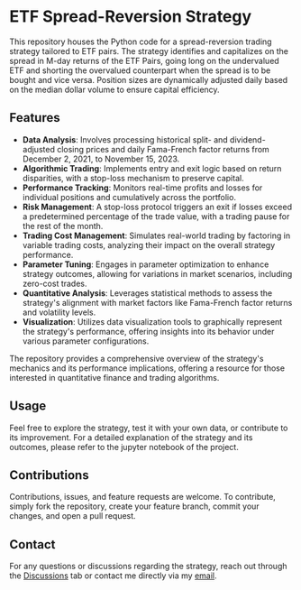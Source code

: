 # ETF Spread-Reversion Strategy

This repository houses the Python code for a spread-reversion trading strategy tailored to ETF pairs. The strategy identifies and capitalizes on the spread in M-day returns of the ETF Pairs, going long on the undervalued ETF and shorting the overvalued counterpart when the spread is to be bought and vice versa. Position sizes are dynamically adjusted daily based on the median dollar volume to ensure capital efficiency.

## Features
- **Data Analysis**: Involves processing historical split- and dividend-adjusted closing prices and daily Fama-French factor returns from December 2, 2021, to November 15, 2023.
- **Algorithmic Trading**: Implements entry and exit logic based on return disparities, with a stop-loss mechanism to preserve capital.
- **Performance Tracking**: Monitors real-time profits and losses for individual positions and cumulatively across the portfolio.
- **Risk Management**: A stop-loss protocol triggers an exit if losses exceed a predetermined percentage of the trade value, with a trading pause for the rest of the month.
- **Trading Cost Management**: Simulates real-world trading by factoring in variable trading costs, analyzing their impact on the overall strategy performance.
- **Parameter Tuning**: Engages in parameter optimization to enhance strategy outcomes, allowing for variations in market scenarios, including zero-cost trades.
- **Quantitative Analysis**: Leverages statistical methods to assess the strategy's alignment with market factors like Fama-French factor returns and volatility levels.
- **Visualization**: Utilizes data visualization tools to graphically represent the strategy's performance, offering insights into its behavior under various parameter configurations.

The repository provides a comprehensive overview of the strategy's mechanics and its performance implications, offering a resource for those interested in quantitative finance and trading algorithms.

## Usage
Feel free to explore the strategy, test it with your own data, or contribute to its improvement. For a detailed explanation of the strategy and its outcomes, please refer to the jupyter notebook of the project.

## Contributions
Contributions, issues, and feature requests are welcome. To contribute, simply fork the repository, create your feature branch, commit your changes, and open a pull request.

## Contact
For any questions or discussions regarding the strategy, reach out through the [Discussions] tab or contact me directly via my [email].

[Project HTML]: # (Link to the visualization section in your repository)
[Discussions]: # (Link to the discussions page in your repository)
[email]: # (mailto:pandanihar1996@gmail.com)
